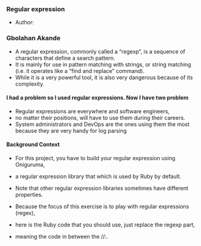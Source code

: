 ### Regular expression
- Author:
### Gbolahan Akande

- A regular expression, commonly called a “regexp”, is a sequence of characters that define a search pattern.
- It is mainly for use in pattern matching with strings, or string matching (i.e. it operates like a “find and replace” command).
- While it is a very powerful tool, it is also very dangerous because of its complexity.

#### I had a problem so I used regular expressions. Now I have two problem

- Regular expressions are everywhere and software engineers,
- no matter their positions, will have to use them during their careers.
- System administrators and DevOps are the ones using them the most because they are very handy for log parsing

#### Background Context
- For this project, you have to build your regular expression using Oniguruma,
- a regular expression library that which is used by Ruby by default.
- Note that other regular expression libraries sometimes have different properties.

- Because the focus of this exercise is to play with regular expressions (regex),
- here is the Ruby code that you should use, just replace the regexp part,
- meaning the code in between the //:.
